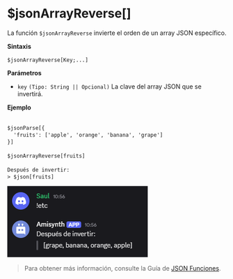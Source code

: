 
# $jsonArrayReverse[]
La función `$jsonArrayReverse` invierte el orden de un array JSON específico.  

**Sintaxis**  
```plaintext
$jsonArrayReverse[Key;...]
```

**Parámetros**  
- `key` `(Tipo: String || Opcional)` La clave del array JSON que se invertirá.  

**Ejemplo**  
```plaintext

$jsonParse[{
  'fruits': ['apple', 'orange', 'banana', 'grape']
}]

$jsonArrayReverse[fruits]

Después de invertir:
> $json[fruits]
```  

![alt text](image-52.png)


> Para obtener más información, consulte la Guía de [JSON Funciones](../gen/json.md).
